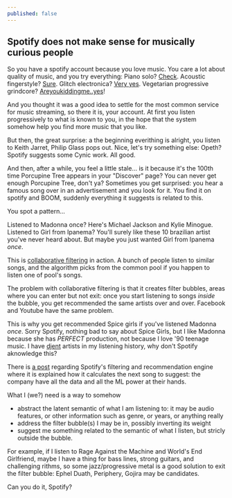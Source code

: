 ```yaml
---
published: false
---
```

## Spotify does not make sense for musically curious people

So you have a spotify account because you love music.
You care a lot about quality of music, and you try everything: Piano solo? [Check](https://open.spotify.com/track/0T4KV1pj8as2xvdHZAP5ae?si=ePyL2TziT2qL5FQqVLfSKw). Acoustic fingerstyle? [Sure](https://open.spotify.com/track/1G4WAevBC1nzpEsmR90M0A?si=tq5ZvT7gSAGLMwi_NWAJ5Q). Glitch electronica? [Very yes](https://open.spotify.com/track/36mKvcSraxyyLzJimZAh4l?si=DgRtv_FtRmaUypOcV7nkBw). Vegetarian progressive grindcore? [Areyoukiddingme..yes](https://www.youtube.com/watch?v=Hreqn9j3PHI)!

And you thought it was a good idea to settle for the most common service for music streaming, so there it is, your account.
At first you listen progressively to what is known to you, in the hope that the system somehow help you find more music that you like.

But then, the great surprise: a the beginning everithing is alright, you listen to Keith Jarret, Philip Glass pops out. Nice, let's try something else: Opeth? Spotify suggests some Cynic work. All good.

And then, after a while, you feel a little stale... is it because it's the 100th time Porcupine Tree appears in your "Discover" page? You can never get enough Porcupine Tree, don't ya?
Sometimes you get surprised: you hear a famous song over in an advertisement and you look for it. You find it on spotify and BOOM, suddenly everything it suggests is related to this.

You spot a pattern...

Listened to Madonna once? Here's Michael Jackson and Kylie Minogue.
Listened to Girl from Ipanema? You'll surely like these 10 brazilian artist you've never heard about. But maybe you just wanted Girl from Ipanema _once_.

This is [collaborative filtering](https://en.wikipedia.org/wiki/Collaborative_filtering) in action. A bunch of people listen to similar songs, and the algorithm picks from the common pool if you happen to listen one of pool's songs.

The problem with collaborative filtering is that it creates filter bubbles, areas where you can enter but not exit: once you start listening to songs _inside_ the bubble, you get recommended the same artists over and over. Facebook and Youtube have the same problem.

This is why you get recommended Spice girls if you've listened Madonna _once_. Sorry Spotify, nothing bad to say about Spice Girls, but I like Madonna because she has *PERFECT* production, not because I love '90 teenage music. I have [djent](https://open.spotify.com/track/0PYlcAw00yb0Sfy1UqSP4t?si=oPIeWdSfQkyGWOdQlB0vcw) artists in my listening history, why don't Spotify aknowledge this?

There is [a post](https://hackernoon.com/spotifys-discover-weekly-how-machine-learning-finds-your-new-music-19a41ab76efe) regarding Spotify's filtering and recommendation engine where it is explained how it calculates the next song to suggest: the company have all the data and all the ML power at their hands.

What I (we?) need is a way to somehow
* abstract the latent semantic of what I am listening to: it may be audio features, or other information such as genre, or years, or anything really
* address the filter bubble(s) I may be in, possibly inverting its weight
* suggest me something related to the semantic of what I listen, but stricly outside the bubble.

For example, if I listen to Rage Against the Machine and World's End Girlfriend, maybe I have a thing for bass lines, strong guitars, and challenging rithms, so some jazz/progressive metal is a good solution to exit the filter bubble: Ephel Duath, Periphery, Gojira may be candidates.

Can you do it, Spotify?